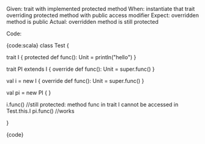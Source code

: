 Given: trait with implemented protected method
When: instantiate that trait overriding protected method with public access modifier
Expect: overridden method is public
Actual: overridden method is still protected

Code:

{code:scala}
class Test {

  trait I {
    protected def func(): Unit = println("hello")
  }

  trait PI extends I {
    override def func(): Unit = super.func()
  }

  val i = new I {
    override def func(): Unit = super.func()
  }

  val pi = new PI {
  }

  i.func() //still protected: method func in trait I cannot be accessed in Test.this.I
  pi.func() //works

}

{code}


